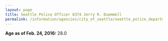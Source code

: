```yaml
---
layout: page
title: Seattle Police Officer 8374 Jerry R. Duemmell
permalink: /information/agencies/city_of_seattle/seattle_police_department/copbook/8374/
---
```


**Age as of Feb. 24, 2016:** 28.0

